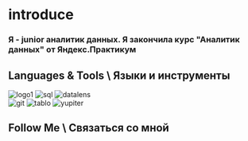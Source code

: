 # introduce

### Я - junior аналитик данных. Я закончила курс "Аналитик данных" от Яндекс.Практикум

## Languages & Tools \ Языки и инструменты


![logo1][image1]  ![sql][image6]  ![datalens][image3]   
   ![git][image5] ![tablo][image2] ![yupiter][image4]  
## Follow Me \ Связаться со мной
  






[image1]:https://github.com/Ladry2010/introduce/assets/156521640/286412b2-fef7-4c23-a30d-4c3dab465ff4/150x100
[image2]:https://github.com/Ladry2010/introduce/assets/156521640/827e4fe0-f07e-49d5-abb5-9d9d8153da9d
[image3]:https://github.com/Ladry2010/introduce/assets/156521640/8bc4718d-12fb-4ecc-b85e-2637be77b1d8
[image4]:https://github.com/Ladry2010/introduce/assets/156521640/129d578a-c034-48cb-9116-aac496f36e5c
[image5]:https://github.com/Ladry2010/introduce/assets/156521640/9fa0a430-292a-4ebd-9915-bb97c7c2d444
[image6]:https://github.com/Ladry2010/introduce/assets/156521640/963598a3-2b12-4a6f-95e5-d9ee8686f2f5
